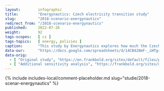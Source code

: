 ```yaml
---
layout:        infographic
title:         "Energynautics: Czech electricity transition study"
slug:          "2018-scenario-energynautics"
redirect_from: "/2018-scenario-energynautics"
published:     2022-07-26
weight:        92
tags-scopes:   [ cz ]
tags-topics:   [ energy, policies ]
caption:       "This study by Energynautics explores how much the Czech electricity generation industry could change by 2030. Specifically, it analyzes how the shutdown of coal power plants and their gradual replacement by renewable energy sources would impact the electricity system in the country. The study concludes that the transition from coal to renewables would not be a major problem for the system stability."
data-our:      "https://docs.google.com/spreadsheets/d/14CB428mF-_iHTgrLb2Dd0zJZ4xHUMdGhbr_FZ2fZy6k/edit"
data-orig:
  - [ "Original study", "https://en.frankbold.org/sites/default/files/publikace/czech_grid_without_coal_by_2030_fin_0.pdf" ]
  - [ "Additional sensitivity analysis", "https://frankbold.org/sites/default/files/publikace/sensitivity_analysis_czech_grid_without_coal_by_2030.pdf" ]
---
```


{% include includes-local/comment-placeholder.md slug="studie/2018-scenar-energynautics" %}

